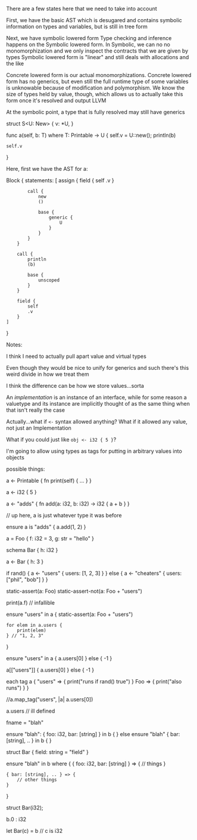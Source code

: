 There are a few states here that we need to take into account

First, we have the basic AST which is desugared and
contains symbolic information on types and variables, but
is still in tree form

Next, we have symbolic lowered form
Type checking and inference happens on the Symbolic lowered form.
In Symbolic, we can no no monomorphization
and we only inspect the contracts that we are given by types
Symbolic lowered form is "linear" and still deals with allocations
and the like

Concrete lowered form is our actual monomorphizations.
Concrete lowered form has no generics, but even still the full
runtime type of some variables is unknowable because of modification
and polymorphism. We know the size of types held by value, though,
which allows us to actually take this form once it's resolved and
output LLVM



At the symbolic point, a type that is fully resolved
may still have generics



struct S<U: New> {
    v: *U,
}

func a<T>(self, b: T) where T: Printable -> U {
    self.v = U::new();
    println(b)

    self.v
}

Here, first we have the AST for a:

Block {
    statements: [
        assign {
            field {
                self
                .v
            }

            call {
                new
                ()

                base {
                    generic {
                        U
                    }
                }
            }
        }

        call {
            println
            (b)

            base {
                unscoped
            }
        }

        field {
            self
            .v
        }
    ]
}




Notes:

I think I need to actually pull apart value and virtual types

Even though they would be nice to unify for generics and such there's this weird divide in how we treat them

I think the difference can be how we store values...sorta

An *implementation* is an instance of an interface, while for some reason a valuetype and its instance
are implicitly thought of as the same thing when that isn't really the case


Actually...what if `<-` syntax allowed anything? What if it allowed any value, not just an Implementation

What if you could just like `obj <- i32 { 5 }`?

I'm going to allow using types as tags for putting in arbitrary values into objects

possible things:


a <- Printable {
    fn print(self) {
        ...
    }
}

a <- i32 { 5 }

a <- "adds" {
    fn add(a: i32, b: i32) -> i32 { a + b }
}

// up here, a is just whatever type it was before

ensure a is "adds" {
    a.add(1, 2)
}



a = Foo {
    f: i32 = 3,
    g: str = "hello"
}

schema Bar {
    h: i32
}

a <- Bar { h: 3 }

if rand() {
    a <- "users" {
        users: [1, 2, 3]
    }
} else {
    a <- "cheaters" {
        users: ["phil", "bob"]
    }
}

static-assert(a: Foo)
static-assert-not(a: Foo + "users")

print(a.f) // infallible

ensure "users" in a {
    static-assert(a: Foo + "users")

    for elem in a.users {
        print(elem)
    } // "1, 2, 3"
}

ensure "users" in a { a.users[0] } else { -1 }

a[["users"]] { a.users[0] } else { -1 }

each tag a {
    "users" => {
        print("runs if rand() true")
    }
    Foo => {
        print("also runs")
    }
}

//a.map\_tag("users", |a| a.users[0])

a.users // ill defined

fname = "blah"

ensure "blah": { foo: i32, bar: [string] } in b {
} else ensure "blah" { bar: [string], .. } in b {
}


struct Bar {
    field: string = "field"
}

ensure "blah" in b where {
    { foo: i32, bar: [string] } => {
        // things
    }

    { bar: [string], .. } => {
        // other things
    }
}


struct Bar(i32);

b.0 : i32

let Bar(c) = b // c is i32
